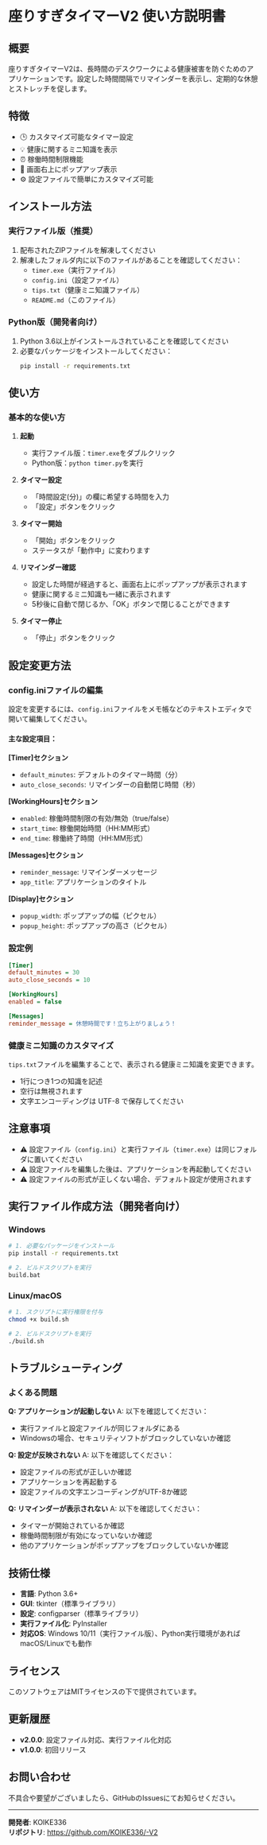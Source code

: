 # 座りすぎタイマーV2 使い方説明書

## 概要
座りすぎタイマーV2は、長時間のデスクワークによる健康被害を防ぐためのアプリケーションです。設定した時間間隔でリマインダーを表示し、定期的な休憩とストレッチを促します。

## 特徴
- 🕒 カスタマイズ可能なタイマー設定
- 💡 健康に関するミニ知識を表示
- ⏰ 稼働時間制限機能
- 🎯 画面右上にポップアップ表示
- ⚙️ 設定ファイルで簡単にカスタマイズ可能

## インストール方法

### 実行ファイル版（推奨）
1. 配布されたZIPファイルを解凍してください
2. 解凍したフォルダ内に以下のファイルがあることを確認してください：
   - `timer.exe`（実行ファイル）
   - `config.ini`（設定ファイル）
   - `tips.txt`（健康ミニ知識ファイル）
   - `README.md`（このファイル）

### Python版（開発者向け）
1. Python 3.6以上がインストールされていることを確認してください
2. 必要なパッケージをインストールしてください：
   ```bash
   pip install -r requirements.txt
   ```

## 使い方

### 基本的な使い方
1. **起動**
   - 実行ファイル版：`timer.exe`をダブルクリック
   - Python版：`python timer.py`を実行

2. **タイマー設定**
   - 「時間設定(分)」の欄に希望する時間を入力
   - 「設定」ボタンをクリック

3. **タイマー開始**
   - 「開始」ボタンをクリック
   - ステータスが「動作中」に変わります

4. **リマインダー確認**
   - 設定した時間が経過すると、画面右上にポップアップが表示されます
   - 健康に関するミニ知識も一緒に表示されます
   - 5秒後に自動で閉じるか、「OK」ボタンで閉じることができます

5. **タイマー停止**
   - 「停止」ボタンをクリック

## 設定変更方法

### config.iniファイルの編集
設定を変更するには、`config.ini`ファイルをメモ帳などのテキストエディタで開いて編集してください。

#### 主な設定項目：

**[Timer]セクション**
- `default_minutes`: デフォルトのタイマー時間（分）
- `auto_close_seconds`: リマインダーの自動閉じ時間（秒）

**[WorkingHours]セクション**
- `enabled`: 稼働時間制限の有効/無効（true/false）
- `start_time`: 稼働開始時間（HH:MM形式）
- `end_time`: 稼働終了時間（HH:MM形式）

**[Messages]セクション**
- `reminder_message`: リマインダーメッセージ
- `app_title`: アプリケーションのタイトル

**[Display]セクション**
- `popup_width`: ポップアップの幅（ピクセル）
- `popup_height`: ポップアップの高さ（ピクセル）

### 設定例
```ini
[Timer]
default_minutes = 30
auto_close_seconds = 10

[WorkingHours]
enabled = false

[Messages]
reminder_message = 休憩時間です！立ち上がりましょう！
```

### 健康ミニ知識のカスタマイズ
`tips.txt`ファイルを編集することで、表示される健康ミニ知識を変更できます。
- 1行につき1つの知識を記述
- 空行は無視されます
- 文字エンコーディングは UTF-8 で保存してください

## 注意事項
- ⚠️ 設定ファイル（`config.ini`）と実行ファイル（`timer.exe`）は同じフォルダに置いてください
- ⚠️ 設定ファイルを編集した後は、アプリケーションを再起動してください
- ⚠️ 設定ファイルの形式が正しくない場合、デフォルト設定が使用されます

## 実行ファイル作成方法（開発者向け）

### Windows
```bash
# 1. 必要なパッケージをインストール
pip install -r requirements.txt

# 2. ビルドスクリプトを実行
build.bat
```

### Linux/macOS
```bash
# 1. スクリプトに実行権限を付与
chmod +x build.sh

# 2. ビルドスクリプトを実行
./build.sh
```

## トラブルシューティング

### よくある問題

**Q: アプリケーションが起動しない**
A: 以下を確認してください：
- 実行ファイルと設定ファイルが同じフォルダにある
- Windowsの場合、セキュリティソフトがブロックしていないか確認

**Q: 設定が反映されない**
A: 以下を確認してください：
- 設定ファイルの形式が正しいか確認
- アプリケーションを再起動する
- 設定ファイルの文字エンコーディングがUTF-8か確認

**Q: リマインダーが表示されない**
A: 以下を確認してください：
- タイマーが開始されているか確認
- 稼働時間制限が有効になっていないか確認
- 他のアプリケーションがポップアップをブロックしていないか確認

## 技術仕様
- **言語**: Python 3.6+
- **GUI**: tkinter（標準ライブラリ）
- **設定**: configparser（標準ライブラリ）
- **実行ファイル化**: PyInstaller
- **対応OS**: Windows 10/11（実行ファイル版）、Python実行環境があればmacOS/Linuxでも動作

## ライセンス
このソフトウェアはMITライセンスの下で提供されています。

## 更新履歴
- **v2.0.0**: 設定ファイル対応、実行ファイル化対応
- **v1.0.0**: 初回リリース

## お問い合わせ
不具合や要望がございましたら、GitHubのIssuesにてお知らせください。

---
**開発者**: KOIKE336  
**リポジトリ**: https://github.com/KOIKE336/-V2